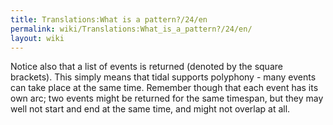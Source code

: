 ```yaml
---
title: Translations:What is a pattern?/24/en
permalink: wiki/Translations:What_is_a_pattern?/24/en/
layout: wiki
---
```


Notice also that a list of events is returned (denoted by the square
brackets). This simply means that tidal supports polyphony - many events
can take place at the same time. Remember though that each event has its
own arc; two events might be returned for the same timespan, but they
may well not start and end at the same time, and might not overlap at
all.
